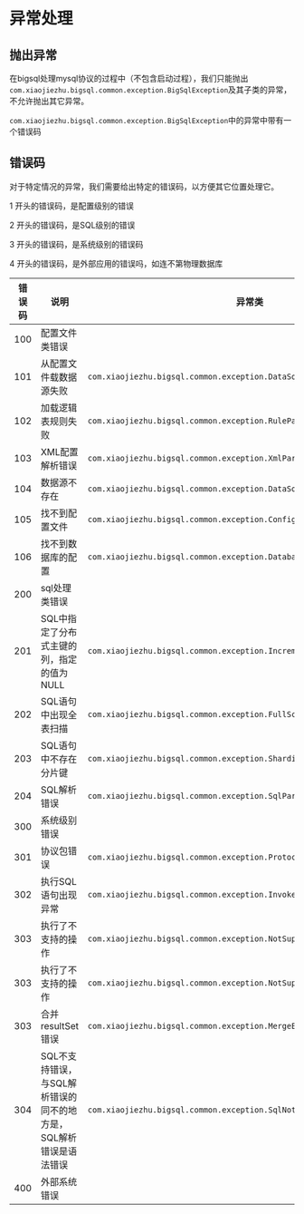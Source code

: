 # 异常处理

## 抛出异常

在bigsql处理mysql协议的过程中（不包含启动过程），我们只能抛出``com.xiaojiezhu.bigsql.common.exception.BigSqlException``及其子类的异常，不允许抛出其它异常。

``com.xiaojiezhu.bigsql.common.exception.BigSqlException``中的异常中带有一个错误码


## 错误码

对于特定情况的异常，我们需要给出特定的错误码，以方便其它位置处理它。

1 开头的错误码，是配置级别的错误

2 开头的错误码，是SQL级别的错误

3 开头的错误码，是系统级别的错误码

4 开头的错误码，是外部应用的错误吗，如连不第物理数据库



|错误码|说明|异常类|
|-|-|-|
|100|配置文件类错误||
|101|从配置文件载数据源失败|``com.xiaojiezhu.bigsql.common.exception.DataSourceLoadException``|
|102|加载逻辑表规则失败|``com.xiaojiezhu.bigsql.common.exception.RuleParserException``|
|103|XML配置解析错误|``com.xiaojiezhu.bigsql.common.exception.XmlParseException``|
|104|数据源不存在|``com.xiaojiezhu.bigsql.common.exception.DataSourceNotExistsException``|
|105|找不到配置文件|``com.xiaojiezhu.bigsql.common.exception.ConfigNotExistException``|
|106|找不到数据库的配置|``com.xiaojiezhu.bigsql.common.exception.DatabaseNotFoundException``|
|200|sql处理类错误||
|201|SQL中指定了分布式主键的列，指定的值为NULL|``com.xiaojiezhu.bigsql.common.exception.IncrementColumnNullException``|
|202|SQL语句中出现全表扫描|``com.xiaojiezhu.bigsql.common.exception.FullScanTableException``|
|203|SQL语句中不存在分片键|``com.xiaojiezhu.bigsql.common.exception.ShardingColumnNotExistException``|
|204|SQL解析错误|``com.xiaojiezhu.bigsql.common.exception.SqlParserException``|
|300|系统级别错误||
|301|协议包错误|``com.xiaojiezhu.bigsql.common.exception.ProtocolErrorException``|
|302|执行SQL语句出现异常|``com.xiaojiezhu.bigsql.common.exception.InvokeStatementException``|
|303|执行了不支持的操作|``com.xiaojiezhu.bigsql.common.exception.NotSupportException``|
|303|执行了不支持的操作|``com.xiaojiezhu.bigsql.common.exception.NotSupportException``|
|303|合并resultSet错误|``com.xiaojiezhu.bigsql.common.exception.MergeException``|
|304|SQL不支持错误，与SQL解析错误的同不的地方是，SQL解析错误是语法错误|``com.xiaojiezhu.bigsql.common.exception.SqlNotSupportException``|
|400|外部系统错误||